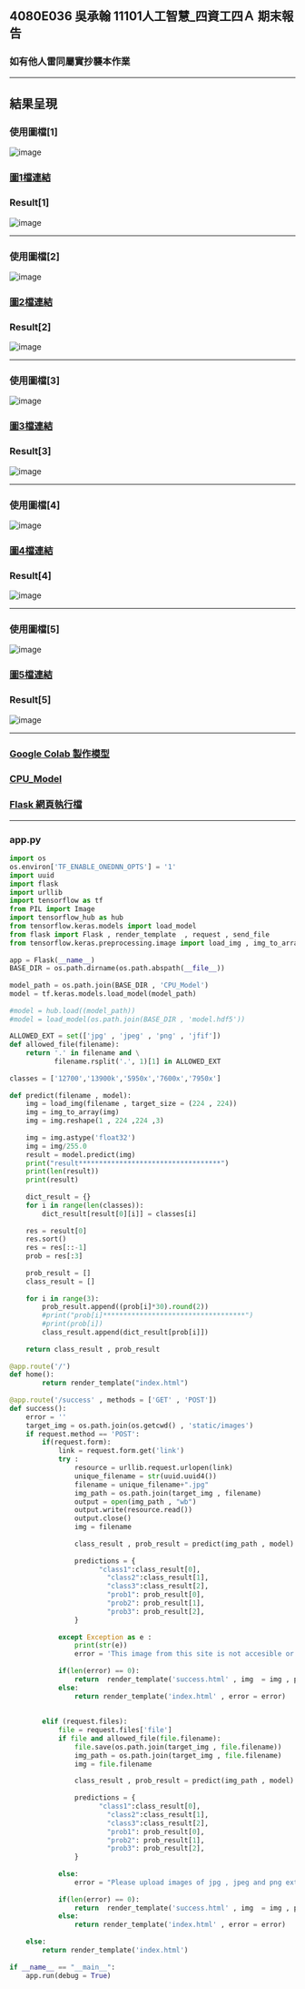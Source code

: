 ## 4080E036 吳承翰 11101人工智慧_四資工四Ａ 期末報告
### 如有他人雷同屬實抄襲本作業
------
## 結果呈現

### 使用圖檔[1]
![image](https://user-images.githubusercontent.com/55220866/210820293-506008eb-0163-4f5a-9a12-ff31382223e1.png)
### [圖1檔連結](https://www.techspot.com/review/2391-intel-core-i7-12700/)
### Result[1]
![image](https://user-images.githubusercontent.com/55220866/210817781-a066e0a4-cd70-414e-a5d5-baf41d858805.png)

------
###  使用圖檔[2]
![image](https://user-images.githubusercontent.com/55220866/210820386-dc6080c6-dfb6-4d3d-9320-5d66c9bf0af2.png)
### [圖2檔連結](https://www.4gamers.com.tw/news/detail/55595/intel-raptor-lake-13th-gen-core-i9-13900k-and-i5-13600k-review)
### Result[2]
![image](https://user-images.githubusercontent.com/55220866/210817466-c3121226-fa41-4b04-8095-60fda56b1248.png)

------
### 使用圖檔[3]
![image](https://user-images.githubusercontent.com/55220866/210820186-bd0efb6a-1ee4-471d-8df4-f60d4f84bbd6.png)
### [圖3檔連結](https://www.4gamers.com.tw/news/detail/55261/amd-ryzen-9-7950x-review)
### Result[3]
![image](https://user-images.githubusercontent.com/55220866/210817220-6fafd942-5190-403d-9ec2-c7d9840d2d51.png)

------
### 使用圖檔[4]
![image](https://user-images.githubusercontent.com/55220866/210820715-ad392175-f989-44b0-819c-af27a1c23105.png)
### [圖4檔連結](https://www.tomshardware.com/reviews/amd-ryzen-9-5950x-5900x-zen-3-review)
### Result[4]
![image](https://user-images.githubusercontent.com/55220866/210820605-c7f85308-c5c7-4bdb-8d0f-36af94ba3570.png)

------
### 使用圖檔[5]
![image](https://user-images.githubusercontent.com/55220866/210821374-2d284ae4-bebc-416d-863f-675378a7d0c5.png)
### [圖5檔連結](https://www.techspot.com/review/2391-intel-core-i7-12700/)
### Result[5]
![image](https://user-images.githubusercontent.com/55220866/210821112-9a5df84c-afa4-4bf2-bdf0-2ca2f5e48386.png)

------

### [Google Colab 製作模型](https://github.com/ChengHan16/Cs4high_4080E036/blob/master/Artificial%20Intelligence%E3%80%8A111-1%E3%80%8B/Final_exam/Final_exam_transfer_learning_with_hub.ipynb)

### [CPU_Model](https://github.com/ChengHan16/Cs4high_4080E036/blob/master/Artificial%20Intelligence%E3%80%8A111-1%E3%80%8B/Final_exam/CPU_Model.zip)

### [Flask 網頁執行檔](https://github.com/ChengHan16/Cs4high_4080E036/blob/master/Artificial%20Intelligence%E3%80%8A111-1%E3%80%8B/Final_exam/Ksu_AI_Final_Exam%20111-1.zip)

------

### app.py
```py
import os
os.environ['TF_ENABLE_ONEDNN_OPTS'] = '1'
import uuid
import flask
import urllib
import tensorflow as tf
from PIL import Image
import tensorflow_hub as hub
from tensorflow.keras.models import load_model
from flask import Flask , render_template  , request , send_file
from tensorflow.keras.preprocessing.image import load_img , img_to_array
 
app = Flask(__name__)
BASE_DIR = os.path.dirname(os.path.abspath(__file__))
 
model_path = os.path.join(BASE_DIR , 'CPU_Model')
model = tf.keras.models.load_model(model_path)
 
#model = hub.load((model_path))
#model = load_model(os.path.join(BASE_DIR , 'model.hdf5'))
 
ALLOWED_EXT = set(['jpg' , 'jpeg' , 'png' , 'jfif'])
def allowed_file(filename):
    return '.' in filename and \
           filename.rsplit('.', 1)[1] in ALLOWED_EXT
 
classes = ['12700','13900k','5950x','7600x','7950x']
 
def predict(filename , model):
    img = load_img(filename , target_size = (224 , 224))
    img = img_to_array(img)
    img = img.reshape(1 , 224 ,224 ,3)
 
    img = img.astype('float32')
    img = img/255.0
    result = model.predict(img)
    print("result***********************************")
    print(len(result))
    print(result)
 
    dict_result = {}
    for i in range(len(classes)):
        dict_result[result[0][i]] = classes[i]
 
    res = result[0]
    res.sort()
    res = res[::-1]
    prob = res[:3]
   
    prob_result = []
    class_result = []
 
    for i in range(3):
        prob_result.append((prob[i]*30).round(2))
        #print("prob[i]***********************************")
        #print(prob[i])
        class_result.append(dict_result[prob[i]])
 
    return class_result , prob_result
 
@app.route('/')
def home():
        return render_template("index.html")
 
@app.route('/success' , methods = ['GET' , 'POST'])
def success():
    error = ''
    target_img = os.path.join(os.getcwd() , 'static/images')
    if request.method == 'POST':
        if(request.form):
            link = request.form.get('link')
            try :
                resource = urllib.request.urlopen(link)
                unique_filename = str(uuid.uuid4())
                filename = unique_filename+".jpg"
                img_path = os.path.join(target_img , filename)
                output = open(img_path , "wb")
                output.write(resource.read())
                output.close()
                img = filename
 
                class_result , prob_result = predict(img_path , model)
 
                predictions = {
                      "class1":class_result[0],
                        "class2":class_result[1],
                        "class3":class_result[2],
                        "prob1": prob_result[0],
                        "prob2": prob_result[1],
                        "prob3": prob_result[2],
                }
 
            except Exception as e :
                print(str(e))
                error = 'This image from this site is not accesible or inappropriate input'
 
            if(len(error) == 0):
                return  render_template('success.html' , img  = img , predictions = predictions)
            else:
                return render_template('index.html' , error = error)
 
           
        elif (request.files):
            file = request.files['file']
            if file and allowed_file(file.filename):
                file.save(os.path.join(target_img , file.filename))
                img_path = os.path.join(target_img , file.filename)
                img = file.filename
 
                class_result , prob_result = predict(img_path , model)
 
                predictions = {
                      "class1":class_result[0],
                        "class2":class_result[1],
                        "class3":class_result[2],
                        "prob1": prob_result[0],
                        "prob2": prob_result[1],
                        "prob3": prob_result[2],
                }
 
            else:
                error = "Please upload images of jpg , jpeg and png extension only"
 
            if(len(error) == 0):
                return  render_template('success.html' , img  = img , predictions = predictions)
            else:
                return render_template('index.html' , error = error)
 
    else:
        return render_template('index.html')
 
if __name__ == "__main__":
    app.run(debug = True)
```



